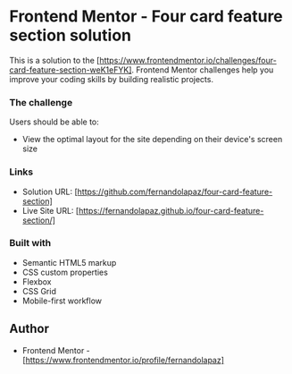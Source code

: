 # Frontend Mentor - Four card feature section solution

This is a solution to the [https://www.frontendmentor.io/challenges/four-card-feature-section-weK1eFYK]. Frontend Mentor challenges help you improve your coding skills by building realistic projects. 

### The challenge

Users should be able to:

- View the optimal layout for the site depending on their device's screen size

### Links

- Solution URL: [https://github.com/fernandolapaz/four-card-feature-section]
- Live Site URL: [https://fernandolapaz.github.io/four-card-feature-section/]

### Built with

- Semantic HTML5 markup
- CSS custom properties
- Flexbox
- CSS Grid
- Mobile-first workflow


## Author

- Frontend Mentor - [https://www.frontendmentor.io/profile/fernandolapaz]

